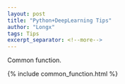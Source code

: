```yaml
---
layout: post
title: "Python+DeepLearning Tips"
author: "Longx"
tags: Tips
excerpt_separator: <!--more-->
---
```


Common function.<!--more--> 

{% include common_function.html %}

